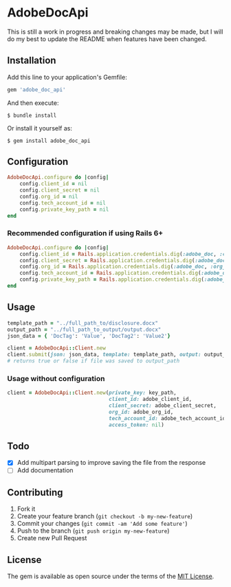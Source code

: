 # AdobeDocApi

This is still a work in progress and breaking changes may be made, but I will do my best to update the README when features have been changed.

## Installation

Add this line to your application's Gemfile:

```ruby
gem 'adobe_doc_api'
```

And then execute:

    $ bundle install

Or install it yourself as:

    $ gem install adobe_doc_api

## Configuration
```ruby
AdobeDocApi.configure do |config|
    config.client_id = nil
    config.client_secret = nil
    config.org_id = nil
    config.tech_account_id = nil
    config.private_key_path = nil
end
```
### Recommended configuration if using Rails 6+
```ruby
AdobeDocApi.configure do |config|
    config.client_id = Rails.application.credentials.dig(:adobe_doc, :client_id)
    config.client_secret = Rails.application.credentials.dig(:adobe_doc, :client_secret)
    config.org_id = Rails.application.credentials.dig(:adobe_doc, :org_id)
    config.tech_account_id = Rails.application.credentials.dig(:adobe_doc, :tech_account_id)
    config.private_key_path = Rails.application.credentials.dig(:adobe_doc, :private_key_path)
end
```
## Usage

```ruby
template_path = "../full_path_to/disclosure.docx"
output_path = "../full_path_to_output/output.docx"
json_data = { 'DocTag': 'Value', 'DocTag2': 'Value2'}

client = AdobeDocApi::Client.new
client.submit(json: json_data, template: template_path, output: output_path)
# returns true or false if file was saved to output_path
```
### Usage without configuration
```ruby
client = AdobeDocApi::Client.new(private_key: key_path, 
                                 client_id: adobe_client_id, 
                                 client_secret: adobe_client_secret, 
                                 org_id: adobe_org_id, 
                                 tech_account_id: adobe_tech_account_id, 
                                 access_token: nil)
```
## Todo
- [x] Add multipart parsing to improve saving the file from the response
- [ ] Add documentation

## Contributing

1. Fork it
2. Create your feature branch (`git checkout -b my-new-feature`)
3. Commit your changes (`git commit -am 'Add some feature'`)
4. Push to the branch (`git push origin my-new-feature`)
5. Create new Pull Request

## License

The gem is available as open source under the terms of the [MIT License](https://opensource.org/licenses/MIT).
